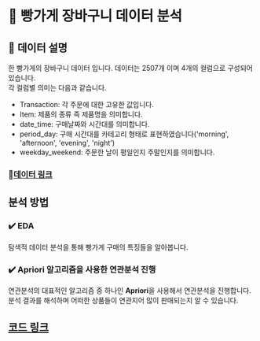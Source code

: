 # :bread: 빵가게 장바구니 데이터 분석

## :page_facing_up: 데이터 설명

한 빵가게의 장바구니 데이터 입니다. 데이터는 2507개 이며 4개의 컬럼으로 구성되어 있습니다.  
각 컬럼별 의미는 다음과 같습니다.

- Transaction: 각 주문에 대한 고유한 값입니다.
- Item: 제품의 종류 즉 제품명을 의미합니다.
- date_time: 구매날짜와 시간대를 의미합니다.
- period_day: 구매 시간대를 카테고리 형태로 표현하였습니다('morning', 'afternoon', 'evening', 'night')
- weekday_weekend: 주문한 날이 평일인지 주말인지를 의미합니다.

### :link:[데이터 링크](https://www.kaggle.com/mittalvasu95/the-bread-basket)

## 분석 방법

### :heavy_check_mark: EDA 

탐색적 데이터 분석을 통해 빵가게 구매의 특징들을 알아봅니다. 

### :heavy_check_mark: Apriori 알고리즘을 사용한 연관분석 진행

연관분석의 대표적인 알고리즘 중 하나인 **Apriori**을 사용해서 연관분석을 진행합니다. 
분석 결과를 해석하며 어떠한 상품들이 연관지어 많이 판매되는지 알 수 있습니다.

## [코드 링크](https://github.com/jaaaamj0711/kaggle_study/blob/master/The%20Bread%20Basket%20Analysis/The_Bread_Basket_Analysis.ipynb)


